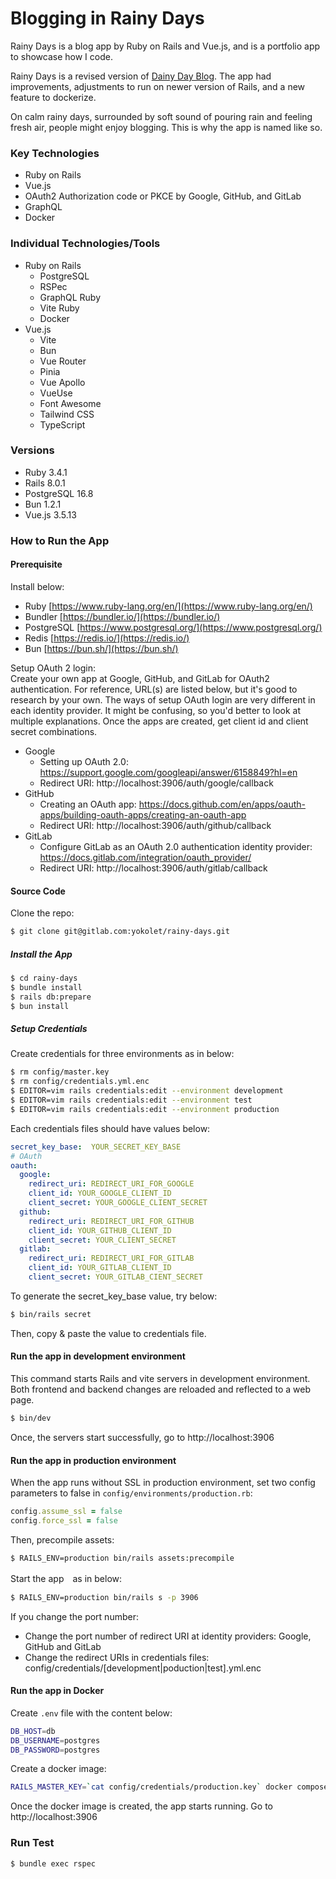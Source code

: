 # Blogging in Rainy Days

Rainy Days is a blog app by Ruby on Rails and Vue.js, and is a portfolio app to showcase how I code.

Rainy Days is a revised version of [Dainy Day Blog](https://gitlab.com/yokolet/rainy-day-blog).
The app had improvements, adjustments to run on newer version of Rails, and a new feature to dockerize.


On calm rainy days, surrounded by soft sound of pouring rain and feeling fresh air, people might enjoy blogging.
This is why the app is named like so.


### Key Technologies
- Ruby on Rails
- Vue.js
- OAuth2 Authorization code or PKCE by Google, GitHub, and GitLab
- GraphQL
- Docker

### Individual Technologies/Tools
- Ruby on Rails
  - PostgreSQL
  - RSPec
  - GraphQL Ruby
  - Vite Ruby
  - Docker
- Vue.js
  - Vite
  - Bun
  - Vue Router
  - Pinia
  - Vue Apollo
  - VueUse
  - Font Awesome
  - Tailwind CSS
  - TypeScript

### Versions
- Ruby 3.4.1
- Rails 8.0.1
- PostgreSQL 16.8
- Bun 1.2.1
- Vue.js 3.5.13

### How to Run the App

#### Prerequisite

Install below:
- Ruby [https://www.ruby-lang.org/en/](https://www.ruby-lang.org/en/)
- Bundler [https://bundler.io/](https://bundler.io/)
- PostgreSQL [https://www.postgresql.org/](https://www.postgresql.org/)
- Redis [https://redis.io/](https://redis.io/)
- Bun [https://bun.sh/](https://bun.sh/)

Setup OAuth 2 login:\
Create your own app at Google, GitHub, and GitLab for OAuth2 authentication.
For reference, URL(s) are listed below, but it's good to research by your own.
The ways of setup OAuth login are very different in each identity provider.
It might be confusing, so you'd better to look at multiple explanations.
Once the apps are created, get client id and client secret combinations.

- Google
  - Setting up OAuth 2.0: https://support.google.com/googleapi/answer/6158849?hl=en
  - Redirect URI: http://localhost:3906/auth/google/callback
- GitHub
  - Creating an OAuth app: https://docs.github.com/en/apps/oauth-apps/building-oauth-apps/creating-an-oauth-app
  - Redirect URI: http://localhost:3906/auth/github/callback
- GitLab
  - Configure GitLab as an OAuth 2.0 authentication identity provider: https://docs.gitlab.com/integration/oauth_provider/
  - Redirect URI: http://localhost:3906/auth/gitlab/callback

#### Source Code
Clone the repo:
```bash
$ git clone git@gitlab.com:yokolet/rainy-days.git
```

##### Install the App
```bash
$ cd rainy-days
$ bundle install
$ rails db:prepare
$ bun install
```

##### Setup Credentials

Create credentials for three environments as in below:

```bash
$ rm config/master.key
$ rm config/credentials.yml.enc
$ EDITOR=vim rails credentials:edit --environment development
$ EDITOR=vim rails credentials:edit --environment test
$ EDITOR=vim rails credentials:edit --environment production
```

Each credentials files should have values below:
```yaml
secret_key_base:  YOUR_SECRET_KEY_BASE
# OAuth
oauth:
  google:
    redirect_uri: REDIRECT_URI_FOR_GOOGLE
    client_id: YOUR_GOOGLE_CLIENT_ID
    client_secret: YOUR_GOOGLE_CLIENT_SECRET
  github:
    redirect_uri: REDIRECT_URI_FOR_GITHUB
    client_id: YOUR_GITHUB_CLIENT_ID
    client_secret: YOUR_CLIENT_SECRET
  gitlab:
    redirect_uri: REDIRECT_URI_FOR_GITLAB
    client_id: YOUR_GITLAB_CLIENT_ID
    client_secret: YOUR_GITLAB_CIENT_SECRET
```

To generate the secret_key_base value, try below:

```bash
$ bin/rails secret
```

Then, copy & paste the value to credentials file.


#### Run the app in development environment

This command starts Rails and vite servers in development environment.
Both frontend and backend changes are reloaded and reflected to a web page.

```bash
$ bin/dev
```

Once, the servers start successfully, go to http://localhost:3906


#### Run the app in production environment

When the app runs without SSL in production environment,
set two config parameters to false in `config/environments/production.rb`:

```ruby
config.assume_ssl = false
config.force_ssl = false
```

Then, precompile assets:

```bash
$ RAILS_ENV=production bin/rails assets:precompile
```

Start the app　as in below:

```bash
$ RAILS_ENV=production bin/rails s -p 3906
```

If you change the port number:
- Change the port number of redirect URI at identity providers: Google, GitHub and GitLab
- Change the redirect URIs in credentials files: config/credentials/[development|poduction|test].yml.enc

#### Run the app in Docker

Create `.env` file with the content below:
```bash
DB_HOST=db
DB_USERNAME=postgres
DB_PASSWORD=postgres
```

Create a docker image:
```bash
RAILS_MASTER_KEY=`cat config/credentials/production.key` docker compose up --build
```

Once the docker image is created, the app starts running.
Go to http://localhost:3906

### Run Test
```bash
$ bundle exec rspec
```
